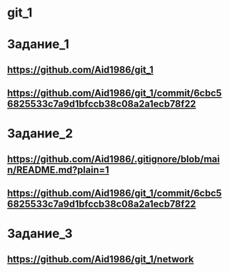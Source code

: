 # git_1

# Задание_1

## <https://github.com/Aid1986/git_1>
## https://github.com/Aid1986/git_1/commit/6cbc56825533c7a9d1bfccb38c08a2a1ecb78f22

# Задание_2

## <https://github.com/Aid1986/.gitignore/blob/main/README.md?plain=1>
## https://github.com/Aid1986/git_1/commit/6cbc56825533c7a9d1bfccb38c08a2a1ecb78f22
# Задание_3

## <https://github.com/Aid1986/git_1/network>
